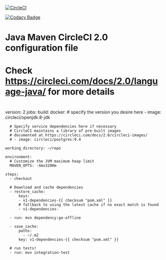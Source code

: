 [![CircleCI](https://circleci.com/gh/stackroute/capgemini-w1-godeliver.svg?style=svg)](https://circleci.com/gh/stackroute/capgemini-w1-godeliver)


[![Codacy Badge](https://api.codacy.com/project/badge/Grade/a00da8809a034f3fa8259cf2991e1fb2)](https://www.codacy.com/app/MeghnaW19/capgemini-w1-godeliver?utm_source=github.com&amp;utm_medium=referral&amp;utm_content=stackroute/capgemini-w1-godeliver&amp;utm_campaign=Badge_Grade)

# Java Maven CircleCI 2.0 configuration file
#
# Check https://circleci.com/docs/2.0/language-java/ for more details
#
version: 2
jobs:
  build:
    docker:
      # specify the version you desire here
      - image: circleci/openjdk:8-jdk
      
      # Specify service dependencies here if necessary
      # CircleCI maintains a library of pre-built images
      # documented at https://circleci.com/docs/2.0/circleci-images/
      # - image: circleci/postgres:9.4

    working_directory: ~/repo

    environment:
      # Customize the JVM maximum heap limit
      MAVEN_OPTS: -Xmx3200m
    
    steps:
      - checkout

      # Download and cache dependencies
      - restore_cache:
          keys:
          - v1-dependencies-{{ checksum "pom.xml" }}
          # fallback to using the latest cache if no exact match is found
          - v1-dependencies-

      - run: mvn dependency:go-offline

      - save_cache:
          paths:
            - ~/.m2
          key: v1-dependencies-{{ checksum "pom.xml" }}
        
      # run tests!
      - run: mvn integration-test